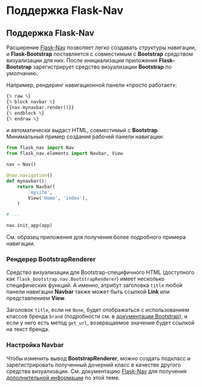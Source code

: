 # Поддержка Flask-Nav

## Поддержка Flask-Nav

Расширение [Flask-Nav](https://pythonhosted.org/flask-nav/) позволяет легко создавать структуры навигации, и **Flask-Bootstrap** поставляется с совместимым с **Bootstrap** средством визуализации для них. После инициализации приложения **Flask-Bootstrap** зарегистрирует средство визуализации **Bootstrap** по умолчанию.

Например, рендеринг навигационной панели «просто работает»:

```python
{% raw %}
{% block navbar %}
{{nav.mynavbar.render()}}
{% endblock %}
{% endraw %}
```

и автоматически выдаст HTML, совместимый с **Bootstrap**. Минимальный пример создания рабочей панели навигации:

```python
from flask_nav import Nav
from flask_nav.elements import Navbar, View

nav = Nav()

@nav.navigation()
def mynavbar():
    return Navbar(
        'mysite',
        View('Home', 'index'),
    )

# ...

nav.init_app(app)
```

См. образец приложения для получения более подробного примера навигации.

### Рендерер BootstrapRenderer

Средство визуализации для Bootstrap-специфичного HTML (доступного как `flask_bootstrap.nav.BootstrapRenderer`) имеет несколько специфических функций. А именно, атрибут заголовка `title` любой панели навигации **Navbar** также может быть ссылкой **Link** или представлением **View**.

Заголовок `title`, если не `None`, будет отображаться с использованием классов бренда `brand` (подробности см. в [документации Bootstrap](https://getbootstrap.com/)), и если у него есть метод `get_url`, возвращаемое значение будет ссылкой на текст бренда.

### Настройка Navbar

Чтобы изменить вывод **BootstrapRenderer**, можно создать подкласс и зарегистрировать полученный дочерний класс в качестве другого средства визуализации. См. документацию [Flask-Nav](https://pythonhosted.org/flask-nav/) для получения [дополнительной информации](https://pythonhosted.org/flask-nav/advanced-topics.html#implementing-custom-renderers) по этой теме.
